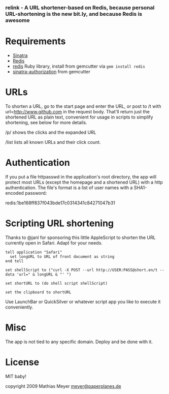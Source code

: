 ### relink - A URL shortener-based on Redis, because personal URL-shortening is the new bit.ly, and because Redis is awesome

Requirements
============

* [Sinatra](http://sinatrarb.com)
* [Redis](http://code.google.com/p/redis)
* [redis](http://github.com/ezmobius/redis-rb) Ruby library, install from gemcutter via `gem install redis`
* [sinatra-authorization](http://github.com/integrity/sinatra-authorization) from gemcutter

URLs
====

To shorten a URL, go to the start page and enter the URL, or post to /t with url=http://www.github.com in the request body. That'll return just the shortened URL as plain text, convenient for usage in scripts to simplify shortening, see below for more details.

/p/<id> shows the clicks and the expanded URL

/list lists all known URLs and their click count.

Authentication
==============

If you put a file httpasswd in the application's root directory, the app will protect most URLs (except the homepage and a shortened URL) with a http authentication. The file's format is a list of user names with a SHA1-encoded password:

redis:1be168ff837f043bde17c0314341c84271047b31

Scripting URL shortening
========================

Thanks to @janl for sponsoring this little AppleScript to shorten the URL currently open in Safari. Adapt for your needs.

    tell application "Safari"
      set longURL to URL of front document as string
    end tell

    set shellScript to ("curl -X POST --url http://USER:PASS@short.en/t --data 'url=" & longURL & "' ")

    set shortURL to (do shell script shellScript)

    set the clipboard to shortURL

Use LaunchBar or QuickSilver or whatever script app you like to execute it conveniently.

Misc
====

The app is not tied to any specific domain. Deploy and be done with it.

License
=======

MIT baby!

copyright 2009 Mathias Meyer <meyer@paperplanes.de>